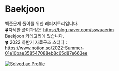 # Baekjoon
백준문제 풀이를 위한 레퍼지토리입니다. <br>
🍀자세한 풀이과정은 
https://blog.naver.com/sswuaerim <br>
Baekjoon 카테고리에 있습니다. <br>
🍀 2022 하반기 자료구조 스터디 : <br>
https://www.notion.so/2022-Summer-01e10bae358547088eb8c65d87e663ee
<br>
<br>
[![Solved.ac Profile](http://mazassumnida.wtf/api/generate_badge?boj=dofla5518)](https://solved.ac/dofla5518)
